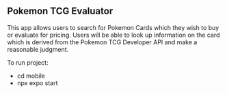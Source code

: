 ## Pokemon TCG Evaluator
This app allows users to search for Pokemon Cards which they wish to buy or evaluate for pricing. Users will be able to look up information on the card which is derived from the Pokemon TCG Developer API and make a reasonable judgment.

To run project:
- cd mobile
- npx expo start